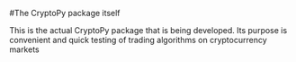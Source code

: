 #The CryptoPy package itself

This is the actual CryptoPy package that is being developed. Its purpose is convenient and quick testing of trading algorithms on cryptocurrency markets
